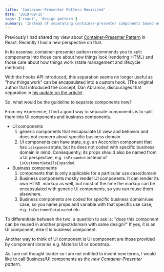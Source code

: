 ```yaml
---
title: 'Container-Presenter Pattern Revisited'
date: '2019-09-15'
tags: ['react', 'design pattern']
summary: 'Instead of separating container-presenter components based on arbitrary rules, separate components into business components and UI components.'
---
```


Previously I had shared my view about [Container-Presenter Pattern](/blog/react-container-presenter-pattern) in React. Recently I had a new perspective on that.

In its essense, container-presenter pattern recommends you to split components into those care about how things look (rendering HTML) and those care about how things work (state management and lifecycle methods).

With the hooks API introduced, this separation seems no longer useful as "how things work" can be encapsulated into a custom hook. (The original author that introduced the concept, Dan Abramov, discourages that separation in [his update on the article][dan-article]).

So, what would be the guideline to separate components now?

From my experience, I find a good way to separate components is to split them into UI components and business components.

- UI components
  1. generic components that encapsulate UI view and behavior and does not concern about specific business domain.
  2. UI components can have state, e.g. an Accordion component that has `isExpanded` state, but its does not coded with specific business domain in mind. Consequently, its props should also be named from a UI perspective, e.g. `isExpanded` instead of `isCustomerDetailsExpanded`.
- Business components
  1. components that is only applicable for a particular use case/domain.
  2. Business components mostly render UI components. It can render its own HTML markup as well, but most of the time the markup can be encapsulated with generic UI components, so you can reuse them elsewhere.
  3. Business components are coded for specific business domain/use case, so you name props and variable with that specific use case, e.g. `isCustomerDataLoaded` etc.

To differentiate between the two, a question to ask is: "does this component can be reused in another project/domain with same design?" If yes, it is an UI component, else it is business component.

Another way to think of UI component is UI component are those provided by component libraries e.g. Material UI or bootstrap.

As I am not thought leader so I am not entitled to invent new terms, I would like to call Business/UI components as the _new Container-Presenter pattern_.

[dan-article]: https://medium.com/@dan_abramov/smart-and-dumb-components-7ca2f9a7c7d0
